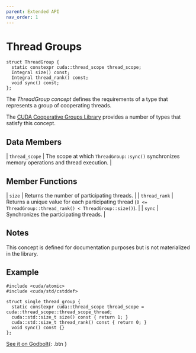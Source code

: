 ```yaml
---
parent: Extended API
nav_order: 1
---
```


# Thread Groups

```cuda
struct ThreadGroup {
  static constexpr cuda::thread_scope thread_scope;
  Integral size() const;
  Integral thread_rank() const;
  void sync() const;
};
```

The _ThreadGroup concept_ defines the requirements of a type that represents a
  group of cooperating threads.

The [CUDA Cooperative Groups Library] provides a number of types that satisfy
  this concept.

## Data Members

| `thread_scope` | The scope at which `ThreadGroup::sync()` synchronizes memory operations and thread execution. |

## Member Functions

| `size`        | Returns the number of participating threads.                                                                    |
| `thread_rank` | Returns a unique value for each participating thread (`0 <= ThreadGroup::thread_rank() < ThreadGroup::size()`). |
| `sync`        | Synchronizes the participating threads.                                                                         |

## Notes

This concept is defined for documentation purposes but is not materialized in
  the library.

## Example

```cuda
#include <cuda/atomic>
#include <cuda/std/cstddef>

struct single_thread_group {
  static constexpr cuda::thread_scope thread_scope = cuda::thread_scope::thread_scope_thread;
  cuda::std::size_t size() const { return 1; }
  cuda::std::size_t thread_rank() const { return 0; }
  void sync() const {}
};
```

[See it on Godbolt](https://godbolt.org/z/eooK3c){: .btn }


[CUDA Cooperative Groups Library]: https://docs.nvidia.com/cuda/cuda-c-programming-guide/index.html#group-types-cg

